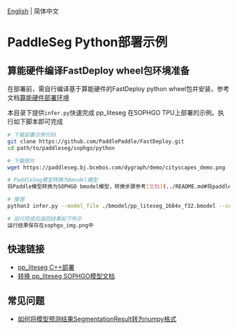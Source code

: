 [English](README.md) | 简体中文
# PaddleSeg Python部署示例

## 算能硬件编译FastDeploy wheel包环境准备

在部署前，需自行编译基于算能硬件的FastDeploy python wheel包并安装，参考文档[算能硬件部署环境](https://github.com/PaddlePaddle/FastDeploy/blob/develop/docs/cn/build_and_install#算能硬件部署环境)

本目录下提供`infer.py`快速完成 pp_liteseg 在SOPHGO TPU上部署的示例。执行如下脚本即可完成

```bash
# 下载部署示例代码
git clone https://github.com/PaddlePaddle/FastDeploy.git
cd path/to/paddleseg/sophgo/python

# 下载图片
wget https://paddleseg.bj.bcebos.com/dygraph/demo/cityscapes_demo.png

# PaddleSeg模型转换为bmodel模型
将Paddle模型转换为SOPHGO bmodel模型，转换步骤参考[文档](../README.md#将paddleseg推理模型转换为bmodel模型步骤)

# 推理
python3 infer.py --model_file ./bmodel/pp_liteseg_1684x_f32.bmodel --config_file ./bmodel/deploy.yaml --image cityscapes_demo.png

# 运行完成后返回结果如下所示
运行结果保存在sophgo_img.png中
```

## 快速链接
- [pp_liteseg C++部署](../cpp)
- [转换 pp_liteseg SOPHGO模型文档](../README_CN.md#导出bmodel模型)

## 常见问题
- [如何将模型预测结果SegmentationResult转为numpy格式](https://github.com/PaddlePaddle/FastDeploy/blob/develop/docs/cn/faq/vision_result_related_problems.md)

